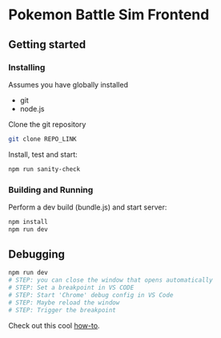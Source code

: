 # Pokemon Battle Sim Frontend

## Getting started

### Installing

Assumes you have globally installed

- git
- node.js

Clone the git repository

```bash
git clone REPO_LINK
```

Install, test and start:

```bash
npm run sanity-check
```

### Building and Running

Perform a dev build (bundle.js) and start server:

```bash
npm install
npm run dev
```

## Debugging

```bash
npm run dev
# STEP: you can close the window that opens automatically
# STEP: Set a breakpoint in VS CODE
# STEP: Start 'Chrome' debug config in VS Code
# STEP: Maybe reload the window
# STEP: Trigger the breakpoint
```

Check out this cool [how-to](https://github.com/samme/phaser3-faq/wiki#how-do-i-fixdebug-my-game).
